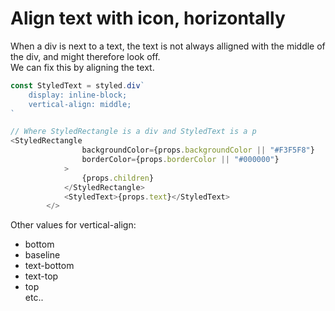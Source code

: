 # Align text with icon, horizontally

When a div is next to a text, the text is not always alligned with the middle of the div, and might therefore look off.\
We can fix this by aligning the text.

```js
const StyledText = styled.div`
	display: inline-block;
	vertical-align: middle;
`

// Where StyledRectangle is a div and StyledText is a p
<StyledRectangle
				backgroundColor={props.backgroundColor || "#F3F5F8"}
				borderColor={props.borderColor || "#000000"}
			>
				{props.children}
			</StyledRectangle>
			<StyledText>{props.text}</StyledText>
		</>
```

Other values for vertical-align:
* bottom
* baseline
* text-bottom
* text-top
* top\
etc..